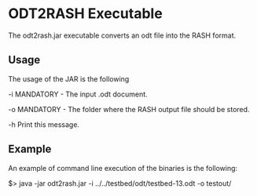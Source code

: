 # ODT2RASH Executable

The odt2rash.jar executable converts an odt file into the RASH format.

## Usage
The usage of the JAR is the following

 -i  <file>		MANDATORY - The input .odt document.

 -o  <folder>	MANDATORY - The folder where the RASH output file should be stored.

 -h  			Print this message.

## Example

An example of command line execution of the binaries is the following:

$> java -jar odt2rash.jar -i ../../testbed/odt/testbed-13.odt -o testout/
